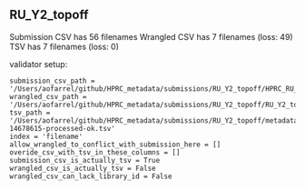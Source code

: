 ## RU_Y2_topoff

Submission CSV has 56 filenames
Wrangled CSV has 7 filenames (loss: 49)
TSV has 7 filenames (loss: 0)


validator setup:
```
submission_csv_path = '/Users/aofarrel/github/HPRC_metadata/submissions/RU_Y2_topoff/HPRC_RU_Y2_topoff_Metadata_Submission.tsv'
wrangled_csv_path = '/Users/aofarrel/github/HPRC_metadata/submissions/RU_Y2_topoff/RU_Y2_topoff_data_table.csv'
tsv_path = '/Users/aofarrel/github/HPRC_metadata/submissions/RU_Y2_topoff/metadata-14678615-processed-ok.tsv'
index = 'filename'
allow_wrangled_to_conflict_with_submission_here = []
overide_csv_with_tsv_in_these_columns = []
submission_csv_is_actually_tsv = True
wrangled_csv_is_actually_tsv = False
wrangled_csv_can_lack_library_id = False
```